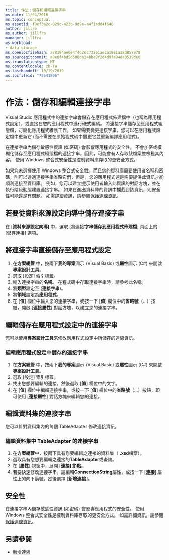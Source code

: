 ```yaml
---
title: 作法：儲存和編輯連接字串
ms.date: 11/04/2016
ms.topic: conceptual
ms.assetid: f8ef3a2c-029c-423b-9d9e-a4f1add4f640
author: jillre
ms.author: jillfra
manager: jillfra
ms.workload:
- data-storage
ms.openlocfilehash: a78194ae6e4f462ec732e1ae2a1981aa8d857978
ms.sourcegitcommit: a8e8f4bd5d508da34bbe9f2d4d9fa94da0539de0
ms.translationtype: MT
ms.contentlocale: zh-TW
ms.lasthandoff: 10/19/2019
ms.locfileid: "72641806"
---
```

# <a name="how-to-save-and-edit-connection-strings"></a>作法：儲存和編輯連接字串
Visual Studio 應用程式中的連接字串會儲存在應用程式佈建檔中（也稱為應用程式設定），或直接在您的應用程式中進行硬式編碼。 將連接字串儲存至應用程式組態檔，可簡化應用程式維護工作。 如果需要變更連接字串，您可以在應用程式設定檔中更新它 (而不需要在原始程式碼中變更它並重新編譯應用程式)。

在連接字串內儲存敏感性資訊 (如密碼) 會影響應用程式的安全性。 不會加密或模糊化儲存至應用程式組態檔的連接字串，因此，可能會有人存取該檔案並檢視其內容。 使用 Windows 整合式安全性是控制資料庫存取的更安全方式。

如果您未選擇使用 Windows 整合式安全性，而且您的資料庫需要使用者名稱和密碼，則可以透過連接字串省略它們，但是，您的應用程式還是需要提供此資訊才能順利連接至資料庫。 例如，您可以建立提示使用者輸入此資訊的對話方塊，並在執行階段動態建置連接字串。 如果在進出資料庫的資訊中攔截到該資訊，則安全性可能還是有問題。
如需詳細資訊，請參閱[保護連線資訊](/dotnet/framework/data/adonet/protecting-connection-information)。

## <a name="to-save-a-connection-string-from-within-the-data-source-configuration-wizard"></a>若要從資料來源設定向導中儲存連接字串
在 [**資料來源設定向導]** 中，選取 [將連接**字串儲存到應用程式佈建檔**] 頁面上的 [儲存連接] 選項。

## <a name="to-save-a-connection-string-directly-into-application-settings"></a>將連接字串直接儲存至應用程式設定
1. 在**方案總管** 中，按兩下**我的專案**圖示 (Visual Basic) 或**屬性**圖示 (C#) 來開啟**專案設計工具**。
1. 選取 [設定] 索引標籤。
1. 輸入連接字串的**名稱**。 在程式碼中存取連接字串時，請參考此名稱。
1. 將**類型**設定至 (**連接字串**)。
1. 將**領域**設定為**應用程式**。
1. 在 [**值**] 欄位中輸入您的連接字串，或按一下 [**值**] 欄位中的**省略號**（...）按鈕，開啟 [**連接屬性**] 對話方塊，以建立您的連接字串。

## <a name="edit-connection-strings-stored-in-application-settings"></a>編輯儲存在應用程式設定中的連接字串
您可以使用**專案設計工具**來修改應用程式設定中所儲存的連線資訊。

### <a name="to-edit-a-connection-string-stored-in-application-settings"></a>編輯應用程式設定中儲存的連接字串
1. 在**方案總管** 中，按兩下**我的專案**圖示 (Visual Basic) 或**屬性**圖示 (C#) 來開啟**專案設計工具**。
1. 選取 [設定] 索引標籤。
1. 找出您想要編輯的連接，然後選取 [**值**] 欄位中的文字。
1. 在 [**值**] 欄位中編輯連接字串，或按一下 [**值**] 欄位中的**省略號**（...）按鈕，即可使用 [**連接屬性**] 對話方塊來編輯您的連接。

## <a name="edit-connection-strings-for-datasets"></a>編輯資料集的連接字串
您可以針對資料集內的每個 TableAdapter 修改連接資訊。

### <a name="to-edit-a-connection-string-for-a-tableadapter-in-a-dataset"></a>編輯資料集中 TableAdapter 的連接字串
1. 在**方案總管**中，按兩下具有您要編輯之連接的資料集（ **.xsd**檔案）。
1. 選取具有您想要編輯之連接的**TableAdapter**或查詢。
1. 在 [**屬性**] 視窗中，展開 [**連接] 節點**。
1. 若要快速修改連接字串，請編輯**ConnectionString**屬性，或按一下 [**連接**] 屬性上的向下箭號，然後選擇 [**新增連接**]。

## <a name="security"></a>安全性
在連接字串內儲存敏感性資訊 (如密碼) 會影響應用程式的安全性。 使用 Windows 整合式安全性是控制資料庫存取的更安全方式。
如需詳細資訊，請參閱[保護連線資訊](/dotnet/framework/data/adonet/protecting-connection-information)。

## <a name="see-also"></a>另請參閱

- [新增連線](../data-tools/add-new-connections.md)